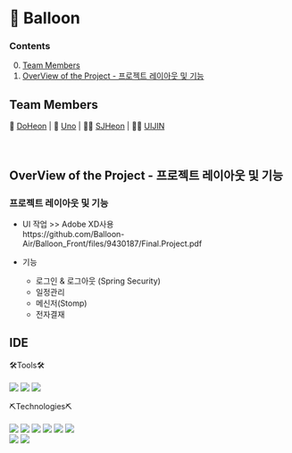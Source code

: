  # 🎈 Balloon
### Contents
0. [Team Members](#team-members)
1. [OverView of the Project - 프로젝트 레이아웃 및 기능](#overview-of-the-project---프로젝트-레이아웃-및-기능)


## Team Members

[DoHeon]:https://github.com/returnhakja
[Uno]:https://github.com/Uno0306
[SJHeon]:https://github.com/SJHeon
[UIJIN]:https://github.com/kki45

🧑 [DoHeon] | 🤠 [Uno] | 🙍‍♂️ [SJHeon] | 👱‍♀️ [UIJIN] <br><br><br>


## OverView of the Project - 프로젝트 레이아웃 및 기능
### 프로젝트 레이아웃 및 기능
<ul> 
<li> UI 작업 >> Adobe XD사용 </li>
https://github.com/Balloon-Air/Balloon_Front/files/9430187/Final.Project.pdf
</ul>
<ul>
  
  <li>기능</li>
    <ul>
  <li> 로그인 & 로그아웃 (Spring Security) </li>
  <li> 일정관리 </li>
  <li> 메신저(Stomp) </li>
  <li> 전자결재 </li>
    </ul>
  
</ul>




## IDE

🛠Tools🛠 <br><br>
<img src="https://img.shields.io/badge/Visual Studio Code-007ACC?style=flat-square&logo=Visual Studio Code&logoColor=white"/>
<img src="https://img.shields.io/badge/GitHub-181717?style=flat-square&logo=GitHub&logoColor=white"/>
<img src="https://img.shields.io/badge/Google Sheets-34A853?style=flat-square&logo=Google Sheets&logoColor=white"/>

⛏Technologies⛏ <br><br>
<img src="https://img.shields.io/badge/React-61DAFB?style=flat-square&logo=React&logoColor=white"/>
<img src="https://img.shields.io/badge/MUI-007FFF?style=flat-square&logo=MUI&logoColor=white"/>
<img src="https://img.shields.io/badge/HTML5-E34F26?style=flat-square&logo=HTML5&logoColor=white"/>
<img src="https://img.shields.io/badge/CSS3-1572B6?style=flat-square&logo=CSS3&logoColor=white"/>
<img src="https://img.shields.io/badge/JavaScript-F7DF1E?style=flat-square&logo=JavaScript&logoColor=white"/>
<img src="https://img.shields.io/badge/Socket.io-010101?style=flat-square&logo=Socket.io&logoColor=white"/><br/>
<img src="https://img.shields.io/badge/Spring-6DB33F?style=flat-square&logo=Spring&logoColor=white"/>
<img src="https://img.shields.io/badge/Spring Boot-6DB33F?style=flat-square&logo=Spring Boot&logoColor=white"/>




